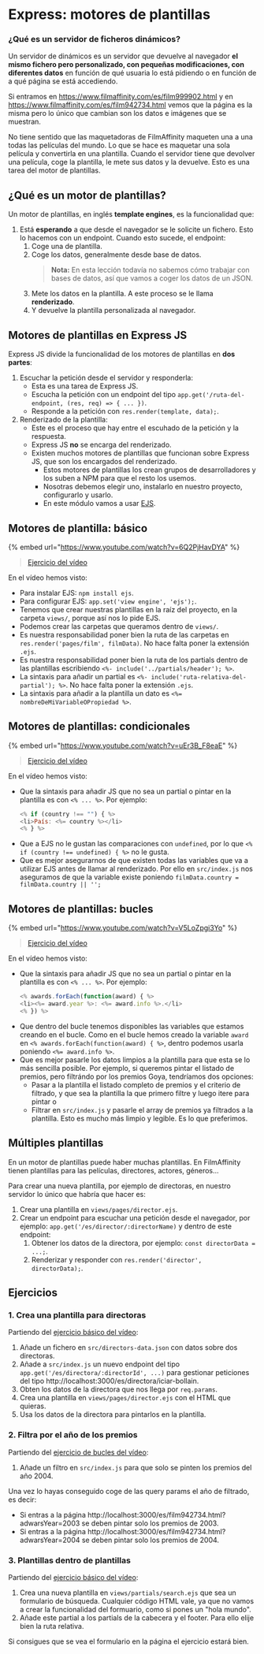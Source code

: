 # Express: motores de plantillas

### ¿Qué es un servidor de ficheros dinámicos?

Un servidor de dinámicos es un servidor que devuelve al navegador **el mismo fichero pero personalizado, con pequeñas modificaciones, con diferentes datos** en función de qué usuaria lo está pidiendo o en función de a qué página se está accediendo.

Si entramos en https://www.filmaffinity.com/es/film999902.html y en https://www.filmaffinity.com/es/film942734.html vemos que la página es la misma pero lo único que cambian son los datos e imágenes que se muestran.

No tiene sentido que las maquetadoras de FilmAffinity maqueten una a una todas las películas del mundo. Lo que se hace es maquetar una sola película y convertirla en una plantilla. Cuando el servidor tiene que devolver una película, coge la plantilla, le mete sus datos y la devuelve. Esto es una tarea del motor de plantillas.

## ¿Qué es un motor de plantillas?

Un motor de plantillas, en inglés **template engines**, es la funcionalidad que:

1. Está **esperando** a que desde el navegador se le solicite un fichero. Esto lo hacemos con un endpoint. Cuando esto sucede, el endpoint:
   1. Coge una de plantilla.
   1. Coge los datos, generalmente desde base de datos.
      > **Nota:** En esta lección todavía no sabemos cómo trabajar con bases de datos, así que vamos a coger los datos de un JSON.
   1. Mete los datos en la plantilla. A este proceso se le llama **renderizado**.
   1. Y devuelve la plantilla personalizada al navegador.

## Motores de plantillas en Express JS

Express JS divide la funcionalidad de los motores de plantillas en **dos partes**:

1. Escuchar la petición desde el servidor y responderla:
   - Esta es una tarea de Express JS.
   - Escucha la petición con un endpoint del tipo `app.get('/ruta-del-endpoint, (res, req) => { ... })`.
   - Responde a la petición con `res.render(template, data);`.
1. Renderizado de la plantilla:
   - Este es el proceso que hay entre el escuhado de la petición y la respuesta.
   - Express JS **no** se encarga del renderizado.
   - Existen muchos motores de plantillas que funcionan sobre Express JS, que son los encargados del renderizado.
      - Estos motores de plantillas los crean grupos de desarrolladores y los suben a NPM para que el resto los usemos.
      - Nosotras debemos elegir uno, instalarlo en nuestro proyecto, configurarlo y usarlo.
      - En este módulo vamos a usar [EJS](https://ejs.co/).

## Motores de plantilla: básico

{% embed url="https://www.youtube.com/watch?v=6Q2PjHavDYA" %}

> [Ejercicio del vídeo](https://github.com/Adalab/ejercicios-de-los-materiales/tree/main/promo-l/4-3-express-template-engine/template-basic)

En el vídeo hemos visto:

- Para instalar EJS: `npm install ejs`.
- Para configurar EJS: `app.set('view engine', 'ejs');`.
- Tenemos que crear nuestras plantillas en la raíz del proyecto, en la carpeta `views/`, porque así nos lo pide EJS.
- Podemos crear las carpetas que queramos dentro de `views/`.
- Es nuestra responsabilidad poner bien la ruta de las carpetas en `res.render('pages/film', filmData)`. No hace falta poner la extensión `.ejs`.
- Es nuestra responsabilidad poner bien la ruta de los partials dentro de las plantillas escribiendo `<%- include('../partials/header'); %>`.
- La sintaxis para añadir un partial es `<%- include('ruta-relativa-del-partial'); %>`. No hace falta poner la extensión `.ejs`.
- La sintaxis para añadir a la plantilla un dato es `<%= nombreDeMiVariableOPropiedad %>`.

## Motores de plantillas: condicionales

{% embed url="https://www.youtube.com/watch?v=uEr3B_F8eaE" %}

> [Ejercicio del vídeo](https://github.com/Adalab/ejercicios-de-los-materiales/tree/main/promo-l/4-3-express-template-engine/template-if)

En el vídeo hemos visto:

- Que la sintaxis para añadir JS que no sea un partial o pintar en la plantilla es con `<% ... %>`. Por ejemplo:
   ```js
   <% if (country !== "") { %>
   <li>País: <%= country %></li>
   <% } %>
   ```
- Que a EJS no le gustan las comparaciones con `undefined`, por lo que `<% if (country !== undefined) { %>` no le gusta.
- Que es mejor asegurarnos de que existen todas las variables que va a utilizar EJS antes de llamar al renderizado. Por ello en `src/index.js` nos aseguramos de que la variable existe poniendo `filmData.country = filmData.country || '';`

## Motores de plantillas: bucles

{% embed url="https://www.youtube.com/watch?v=V5LoZpgi3Yo" %}

> [Ejercicio del vídeo](https://github.com/Adalab/ejercicios-de-los-materiales/tree/main/promo-l/4-3-express-template-engine/template-for)

En el vídeo hemos visto:

- Que la sintaxis para añadir JS que no sea un partial o pintar en la plantilla es con `<% ... %>`. Por ejemplo:
   ```js
   <% awards.forEach(function(award) { %>
   <li><%= award.year %>: <%= award.info %>.</li>
   <% }) %>
   ```
- Que dentro del bucle tenemos disponibles las variables que estamos creando en el bucle. Como en el bucle hemos creado la variable `award` en `<% awards.forEach(function(award) { %>`, dentro podemos usarla poniendo `<%= award.info %>`.
- Que es mejor pasarle los datos limpios a la plantilla para que esta se lo más sencilla posible. Por ejemplo, si queremos pintar el listado de premios, pero filtrándo por los premios Goya, tendríamos dos opciones:
   - Pasar a la plantilla el listado completo de premios y el criterio de filtrado, y que sea la plantilla la que primero filtre y luego itere para pintar o
   - Filtrar en `src/index.js` y pasarle el array de premios ya filtrados a la plantilla. Esto es mucho más limpio y legible. Es lo que preferimos.

## Múltiples plantillas

En un motor de plantillas puede haber muchas plantillas. En FilmAffinity tienen plantillas para las películas, directores, actores, géneros...

Para crear una nueva plantilla, por ejemplo de directoras, en nuestro servidor lo único que habría que hacer es:

1. Crear una plantilla en `views/pages/director.ejs`.
1. Crear un endpoint para escuchar una petición desde el navegador, por ejemplo: `app.get('/es/director/:directorName)` y dentro de este endpoint:
   1. Obtener los datos de la directora, por ejemplo: `const directorData = ...;`.
   1. Renderizar y responder con `res.render('director', directorData);`.

## Ejercicios

### 1. Crea una plantilla para directoras

Partiendo del [ejercicio básico del vídeo](https://github.com/Adalab/ejercicios-de-los-materiales/tree/main/promo-l/4-3-express-template-engine/template-basic):

1. Añade un fichero en `src/directors-data.json` con datos sobre dos directoras.
1. Añade a `src/index.js` un nuevo endpoint del tipo `app.get('/es/directora/:directorId', ...)` para gestionar peticiones del tipo http://localhost:3000/es/directora/iciar-bollain.
1. Obten los datos de la directora que nos llega por `req.params`.
1. Crea una plantilla en `views/pages/director.ejs` con el HTML que quieras.
1. Usa los datos de la directora para pintarlos en la plantilla.

### 2. Filtra por el año de los premios

Partiendo del [ejercicio de bucles del vídeo](https://github.com/Adalab/ejercicios-de-los-materiales/tree/main/promo-l/4-3-express-template-engine/template-for):

1. Añade un filtro en `src/index.js` para que solo se pinten los premios del año 2004.

Una vez lo hayas conseguido coge de las query params el año de filtrado, es decir:

- Si entras a la página http://localhost:3000/es/film942734.html?adwarsYear=2003 se deben pintar solo los premios de 2003.
- Si entras a la página http://localhost:3000/es/film942734.html?adwarsYear=2004 se deben pintar solo los premios de 2004.

### 3. Plantillas dentro de plantillas

Partiendo del [ejercicio básico del vídeo](https://github.com/Adalab/ejercicios-de-los-materiales/tree/main/promo-l/4-3-express-template-engine/template-basic):

1. Crea una nueva plantilla en `views/partials/search.ejs` que sea un formulario de búsqueda. Cualquier código HTML vale, ya que no vamos a crear la funcionalidad del formuario, como si pones un "hola mundo".
1. Añade este partial a los partials de la cabecera y el footer. Para ello elije bien la ruta relativa.

Si consigues que se vea el formulario en la página el ejercicio estará bien.